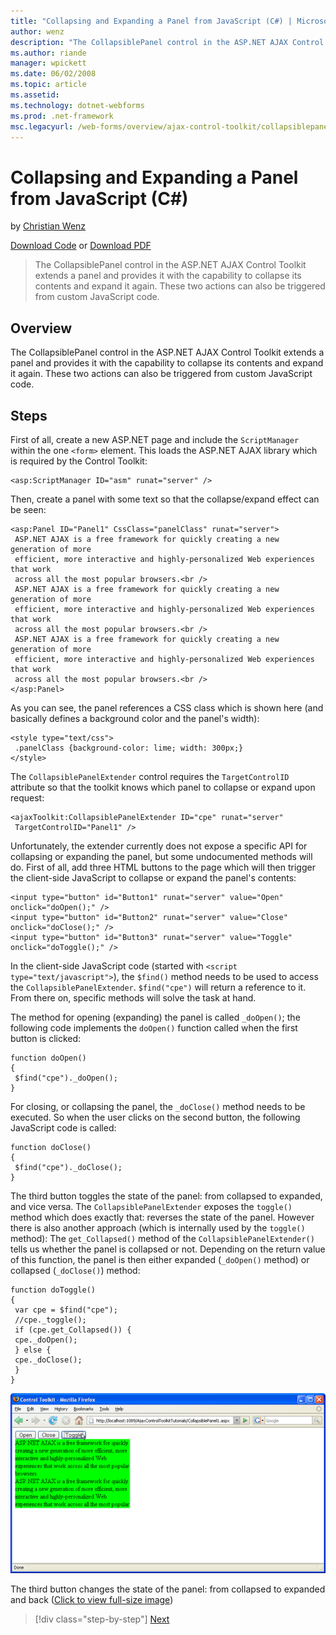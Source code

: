 ```yaml
---
title: "Collapsing and Expanding a Panel from JavaScript (C#) | Microsoft Docs"
author: wenz
description: "The CollapsiblePanel control in the ASP.NET AJAX Control Toolkit extends a panel and provides it with the capability to collapse its contents and expand it a..."
ms.author: riande
manager: wpickett
ms.date: 06/02/2008
ms.topic: article
ms.assetid: 
ms.technology: dotnet-webforms
ms.prod: .net-framework
msc.legacyurl: /web-forms/overview/ajax-control-toolkit/collapsiblepanel/collapsing-and-expanding-a-panel-from-javascript-cs
---
```

Collapsing and Expanding a Panel from JavaScript (C#)
====================
by [Christian Wenz](https://github.com/wenz)

[Download Code](http://download.microsoft.com/download/8/a/a/8aab3c3e-de6f-463f-805c-5fda567eef6e/CollapsiblePanel1.cs.zip) or [Download PDF](http://download.microsoft.com/download/b/6/a/b6ae89ee-df69-4c87-9bfb-ad1eb2b23373/collapsiblepanel1CS.pdf)

> The CollapsiblePanel control in the ASP.NET AJAX Control Toolkit extends a panel and provides it with the capability to collapse its contents and expand it again. These two actions can also be triggered from custom JavaScript code.


## Overview

The CollapsiblePanel control in the ASP.NET AJAX Control Toolkit extends a panel and provides it with the capability to collapse its contents and expand it again. These two actions can also be triggered from custom JavaScript code.

## Steps

First of all, create a new ASP.NET page and include the `ScriptManager` within the one `<form>` element. This loads the ASP.NET AJAX library which is required by the Control Toolkit:

    <asp:ScriptManager ID="asm" runat="server" />

Then, create a panel with some text so that the collapse/expand effect can be seen:

    <asp:Panel ID="Panel1" CssClass="panelClass" runat="server">
     ASP.NET AJAX is a free framework for quickly creating a new generation of more 
     efficient, more interactive and highly-personalized Web experiences that work 
     across all the most popular browsers.<br />
     ASP.NET AJAX is a free framework for quickly creating a new generation of more 
     efficient, more interactive and highly-personalized Web experiences that work 
     across all the most popular browsers.<br />
     ASP.NET AJAX is a free framework for quickly creating a new generation of more 
     efficient, more interactive and highly-personalized Web experiences that work 
     across all the most popular browsers.<br />
    </asp:Panel>

As you can see, the panel references a CSS class which is shown here (and basically defines a background color and the panel's width):

    <style type="text/css">
     .panelClass {background-color: lime; width: 300px;}
    </style>

The `CollapsiblePanelExtender` control requires the `TargetControlID` attribute so that the toolkit knows which panel to collapse or expand upon request:

    <ajaxToolkit:CollapsiblePanelExtender ID="cpe" runat="server"
     TargetControlID="Panel1" />

Unfortunately, the extender currently does not expose a specific API for collapsing or expanding the panel, but some undocumented methods will do. First of all, add three HTML buttons to the page which will then trigger the client-side JavaScript to collapse or expand the panel's contents:

    <input type="button" id="Button1" runat="server" value="Open" onclick="doOpen();" />
    <input type="button" id="Button2" runat="server" value="Close" onclick="doClose();" />
    <input type="button" id="Button3" runat="server" value="Toggle" onclick="doToggle();" />

In the client-side JavaScript code (started with `<script type="text/javascript">`), the `$find()` method needs to be used to access the `CollapsiblePanelExtender`. `$find("cpe")` will return a reference to it. From there on, specific methods will solve the task at hand.

The method for opening (expanding) the panel is called `_doOpen()`; the following code implements the `doOpen()` function called when the first button is clicked:

    function doOpen() 
    {
     $find("cpe")._doOpen();
    }

For closing, or collapsing the panel, the `_doClose()` method needs to be executed. So when the user clicks on the second button, the following JavaScript code is called:

    function doClose() 
    {
     $find("cpe")._doClose();
    }

The third button toggles the state of the panel: from collapsed to expanded, and vice versa. The `CollapsiblePanelExtender` exposes the `toggle()` method which does exactly that: reverses the state of the panel. However there is also another approach (which is internally used by the `toggle()` method): The `get_Collapsed()` method of the `CollapsiblePanelExtender()` tells us whether the panel is collapsed or not. Depending on the return value of this function, the panel is then either expanded (`_doOpen()` method) or collapsed (`_doClose()`) method:

    function doToggle() 
    {
     var cpe = $find("cpe");
     //cpe._toggle();
     if (cpe.get_Collapsed()) {
     cpe._doOpen();
     } else {
     cpe._doClose();
     }
    }


[![The third button changes the state of the panel: from collapsed to expanded and back](collapsing-and-expanding-a-panel-from-javascript-cs/_static/image2.png)](collapsing-and-expanding-a-panel-from-javascript-cs/_static/image1.png)

The third button changes the state of the panel: from collapsed to expanded and back ([Click to view full-size image](collapsing-and-expanding-a-panel-from-javascript-cs/_static/image3.png))

>[!div class="step-by-step"] [Next](collapsing-and-expanding-a-panel-from-javascript-vb.md)